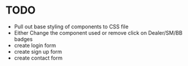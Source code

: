 # TODO

- Pull out base styling of components to CSS file
- Either Change the component used or remove click on Dealer/SM/BB badges
- create login form
- create sign up form
- create contact form

